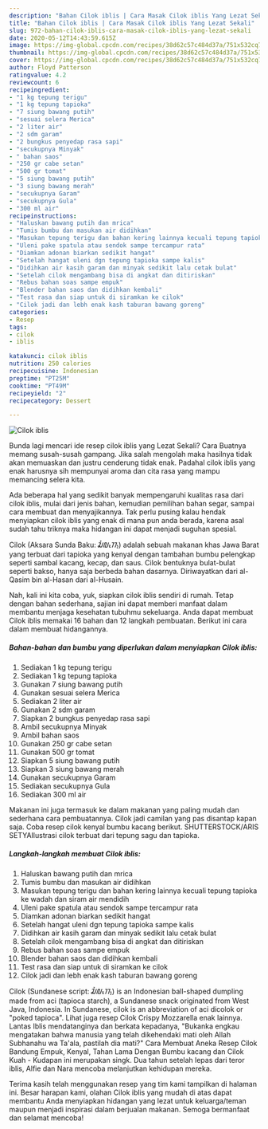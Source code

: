 ```yaml
---
description: "Bahan Cilok iblis | Cara Masak Cilok iblis Yang Lezat Sekali"
title: "Bahan Cilok iblis | Cara Masak Cilok iblis Yang Lezat Sekali"
slug: 972-bahan-cilok-iblis-cara-masak-cilok-iblis-yang-lezat-sekali
date: 2020-05-12T14:43:59.615Z
image: https://img-global.cpcdn.com/recipes/38d62c57c484d37a/751x532cq70/cilok-iblis-foto-resep-utama.jpg
thumbnail: https://img-global.cpcdn.com/recipes/38d62c57c484d37a/751x532cq70/cilok-iblis-foto-resep-utama.jpg
cover: https://img-global.cpcdn.com/recipes/38d62c57c484d37a/751x532cq70/cilok-iblis-foto-resep-utama.jpg
author: Floyd Patterson
ratingvalue: 4.2
reviewcount: 6
recipeingredient:
- "1 kg tepung terigu"
- "1 kg tepung tapioka"
- "7 siung bawang putih"
- "sesuai selera Merica"
- "2 liter air"
- "2 sdm garam"
- "2 bungkus penyedap rasa sapi"
- "secukupnya Minyak"
- " bahan saos"
- "250 gr cabe setan"
- "500 gr tomat"
- "5 siung bawang putih"
- "3 siung bawang merah"
- "secukupnya Garam"
- "secukupnya Gula"
- "300 ml air"
recipeinstructions:
- "Haluskan bawang putih dan mrica"
- "Tumis bumbu dan masukan air didihkan"
- "Masukan tepung terigu dan bahan kering lainnya kecuali tepung tapioka ke wadah dan siram air mendidih"
- "Uleni pake spatula atau sendok sampe tercampur rata"
- "Diamkan adonan biarkan sedikit hangat"
- "Setelah hangat uleni dgn tepung tapioka sampe kalis"
- "Didihkan air kasih garam dan minyak sedikit lalu cetak bulat"
- "Setelah cilok mengambang bisa di angkat dan ditiriskan"
- "Rebus bahan soas sampe empuk"
- "Blender bahan saos dan didihkan kembali"
- "Test rasa dan siap untuk di siramkan ke cilok"
- "Cilok jadi dan lebh enak kash taburan bawang goreng"
categories:
- Resep
tags:
- cilok
- iblis

katakunci: cilok iblis 
nutrition: 250 calories
recipecuisine: Indonesian
preptime: "PT25M"
cooktime: "PT49M"
recipeyield: "2"
recipecategory: Dessert

---
```



![Cilok iblis](https://img-global.cpcdn.com/recipes/38d62c57c484d37a/751x532cq70/cilok-iblis-foto-resep-utama.jpg)

Bunda lagi mencari ide resep cilok iblis yang Lezat Sekali? Cara Buatnya memang susah-susah gampang. Jika salah mengolah maka hasilnya tidak akan memuaskan dan justru cenderung tidak enak. Padahal cilok iblis yang enak harusnya sih mempunyai aroma dan cita rasa yang mampu memancing selera kita.

Ada beberapa hal yang sedikit banyak mempengaruhi kualitas rasa dari cilok iblis, mulai dari jenis bahan, kemudian pemilihan bahan segar, sampai cara membuat dan menyajikannya. Tak perlu pusing kalau hendak menyiapkan cilok iblis yang enak di mana pun anda berada, karena asal sudah tahu triknya maka hidangan ini dapat menjadi suguhan spesial.

Cilok (Aksara Sunda Baku: ᮎᮤᮜᮧᮊ᮪) adalah sebuah makanan khas Jawa Barat yang terbuat dari tapioka yang kenyal dengan tambahan bumbu pelengkap seperti sambal kacang, kecap, dan saus. Cilok bentuknya bulat-bulat seperti bakso, hanya saja berbeda bahan dasarnya. Diriwayatkan dari al-Qasim bin al-Hasan dari al-Husain.


Nah, kali ini kita coba, yuk, siapkan cilok iblis sendiri di rumah. Tetap dengan bahan sederhana, sajian ini dapat memberi manfaat dalam membantu menjaga kesehatan tubuhmu sekeluarga. Anda dapat membuat Cilok iblis memakai 16 bahan dan 12 langkah pembuatan. Berikut ini cara dalam membuat hidangannya.

<!--inarticleads1-->

##### Bahan-bahan dan bumbu yang diperlukan dalam menyiapkan Cilok iblis:

1. Sediakan 1 kg tepung terigu
1. Sediakan 1 kg tepung tapioka
1. Gunakan 7 siung bawang putih
1. Gunakan sesuai selera Merica
1. Sediakan 2 liter air
1. Gunakan 2 sdm garam
1. Siapkan 2 bungkus penyedap rasa sapi
1. Ambil secukupnya Minyak
1. Ambil  bahan saos
1. Gunakan 250 gr cabe setan
1. Gunakan 500 gr tomat
1. Siapkan 5 siung bawang putih
1. Siapkan 3 siung bawang merah
1. Gunakan secukupnya Garam
1. Sediakan secukupnya Gula
1. Sediakan 300 ml air


Makanan ini juga termasuk ke dalam makanan yang paling mudah dan sederhana cara pembuatannya. Cilok jadi camilan yang pas disantap kapan saja. Coba resep cilok kenyal bumbu kacang berikut. SHUTTERSTOCK/ARIS SETYAIlustrasi cilok terbuat dari tepung sagu dan tapioka. 

<!--inarticleads2-->

##### Langkah-langkah membuat Cilok iblis:

1. Haluskan bawang putih dan mrica
1. Tumis bumbu dan masukan air didihkan
1. Masukan tepung terigu dan bahan kering lainnya kecuali tepung tapioka ke wadah dan siram air mendidih
1. Uleni pake spatula atau sendok sampe tercampur rata
1. Diamkan adonan biarkan sedikit hangat
1. Setelah hangat uleni dgn tepung tapioka sampe kalis
1. Didihkan air kasih garam dan minyak sedikit lalu cetak bulat
1. Setelah cilok mengambang bisa di angkat dan ditiriskan
1. Rebus bahan soas sampe empuk
1. Blender bahan saos dan didihkan kembali
1. Test rasa dan siap untuk di siramkan ke cilok
1. Cilok jadi dan lebh enak kash taburan bawang goreng


Cilok (Sundanese script: ᮎᮤᮜᮧᮊ᮪) is an Indonesian ball-shaped dumpling made from aci (tapioca starch), a Sundanese snack originated from West Java, Indonesia. In Sundanese, cilok is an abbreviation of aci dicolok or &#34;poked tapioca&#34;. Lihat juga resep Cilok Crispy Mozzarella enak lainnya. Lantas Iblis mendatanginya dan berkata kepadanya, &#34;Bukanka engkau mengatakan bahwa manusia yang telah dikehendaki mati oleh Allah Subhanahu wa Ta&#39;ala, pastilah dia mati?&#34; Cara Membuat Aneka Resep Cilok Bandung Empuk, Kenyal, Tahan Lama Dengan Bumbu kacang dan Cilok Kuah - Kudapan ini merupakan singk. Dua tahun setelah lepas dari teror iblis, Alfie dan Nara mencoba melanjutkan kehidupan mereka. 

Terima kasih telah menggunakan resep yang tim kami tampilkan di halaman ini. Besar harapan kami, olahan Cilok iblis yang mudah di atas dapat membantu Anda menyiapkan hidangan yang lezat untuk keluarga/teman maupun menjadi inspirasi dalam berjualan makanan. Semoga bermanfaat dan selamat mencoba!

